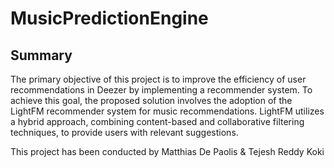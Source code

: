 # MusicPredictionEngine

## Summary
The primary objective of this project is to improve the efficiency of user recommendations in Deezer by implementing a recommender system. To achieve this goal, the proposed solution involves the adoption of the LightFM recommender system for music recommendations. LightFM utilizes a hybrid approach, combining content-based and collaborative filtering techniques, to provide users with relevant suggestions.

This project has been conducted by Matthias De Paolis & Tejesh Reddy Koki


